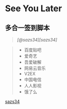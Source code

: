 # See You Later

## 多合一签到脚本
> *[@sazs34][sazs34]* 

> + 百度贴吧
> + 爱奇艺
> + 吾爱破解
> + 网易云音乐
> + V2EX
> + 中国电信
> + 人人影视
> + 饿了么


[sazs34](https://github.com/sazs34/TaskConfig/)